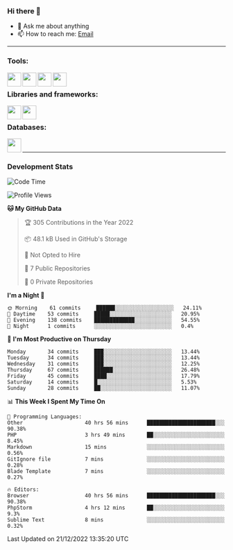 ### Hi there 👋

<!-- - 🔭 I’m currently working on [huyviet] -->
- 💬 Ask me about anything
- 📫 How to reach me: [Email]
<!-- - ⚡ Fun fact: abc -->

---

### Tools:
<img align='left' height="32" width="32" src="https://cdn.jsdelivr.net/npm/simple-icons@4.8.0/icons/phpstorm.svg" />
<img align='left' height="32" width="32" src="https://cdn.jsdelivr.net/npm/simple-icons@4.8.0/icons/sublimetext.svg" />
<img align='left' height="32" width="32" src="https://cdn.jsdelivr.net/npm/simple-icons@4.8.0/icons/laragon.svg" />
<img align='left' height="32" width="32" src="https://cdn.jsdelivr.net/npm/simple-icons@4.8.0/icons/xampp.svg" />
<br>

### Libraries and frameworks:
<img align='left' height="32" width="32" src="https://cdn.jsdelivr.net/npm/simple-icons@4.8.0/icons/laravel.svg" />
<img align='left' height="32" width="32" src="https://cdn.jsdelivr.net/npm/simple-icons@4.8.0/icons/jquery.svg" />
<br>

### Databases:
<img align='left' height="32" width="32" src="https://cdn.jsdelivr.net/npm/simple-icons@4.8.0/icons/mysql.svg" />
<br>

---
### Development Stats
<!--START_SECTION:waka-->
![Code Time](http://img.shields.io/badge/Code%20Time-573%20hrs%2022%20mins-blue)

![Profile Views](http://img.shields.io/badge/Profile%20Views-74-blue)

**🐱 My GitHub Data** 

> 🏆 305 Contributions in the Year 2022
 > 
> 📦 48.1 kB Used in GitHub's Storage 
 > 
> 🚫 Not Opted to Hire
 > 
> 📜 7 Public Repositories 
 > 
> 🔑 0 Private Repositories  
 > 
**I'm a Night 🦉** 

```text
🌞 Morning    61 commits     ██████░░░░░░░░░░░░░░░░░░░   24.11% 
🌆 Daytime    53 commits     █████░░░░░░░░░░░░░░░░░░░░   20.95% 
🌃 Evening    138 commits    █████████████░░░░░░░░░░░░   54.55% 
🌙 Night      1 commits      ░░░░░░░░░░░░░░░░░░░░░░░░░   0.4%

```
📅 **I'm Most Productive on Thursday** 

```text
Monday       34 commits     ███░░░░░░░░░░░░░░░░░░░░░░   13.44% 
Tuesday      34 commits     ███░░░░░░░░░░░░░░░░░░░░░░   13.44% 
Wednesday    31 commits     ███░░░░░░░░░░░░░░░░░░░░░░   12.25% 
Thursday     67 commits     ██████░░░░░░░░░░░░░░░░░░░   26.48% 
Friday       45 commits     ████░░░░░░░░░░░░░░░░░░░░░   17.79% 
Saturday     14 commits     █░░░░░░░░░░░░░░░░░░░░░░░░   5.53% 
Sunday       28 commits     ██░░░░░░░░░░░░░░░░░░░░░░░   11.07%

```


📊 **This Week I Spent My Time On** 

```text
💬 Programming Languages: 
Other                    40 hrs 56 mins      ██████████████████████░░░   90.38% 
PHP                      3 hrs 49 mins       ██░░░░░░░░░░░░░░░░░░░░░░░   8.45% 
Markdown                 15 mins             ░░░░░░░░░░░░░░░░░░░░░░░░░   0.56% 
GitIgnore file           7 mins              ░░░░░░░░░░░░░░░░░░░░░░░░░   0.28% 
Blade Template           7 mins              ░░░░░░░░░░░░░░░░░░░░░░░░░   0.27%

🔥 Editors: 
Browser                  40 hrs 56 mins      ██████████████████████░░░   90.38% 
PhpStorm                 4 hrs 12 mins       ██░░░░░░░░░░░░░░░░░░░░░░░   9.3% 
Sublime Text             8 mins              ░░░░░░░░░░░░░░░░░░░░░░░░░   0.32%

```


 Last Updated on 21/12/2022 13:35:20 UTC
<!--END_SECTION:waka-->

[huyviet]: https://huyviet.vn/
[EMAIl]: https://mail.google.com/mail/u/0/?fs=1&tf=cm&source=mailto&to=huynguyenviet0110@gmail.com
